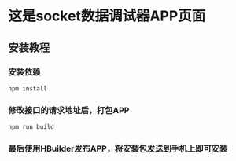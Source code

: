 # 这是socket数据调试器APP页面

## 安装教程

### 安装依赖

```bash
npm install
```

### 修改接口的请求地址后，打包APP

```bash
npm run build
```

### 最后使用HBuilder发布APP，将安装包发送到手机上即可安装

